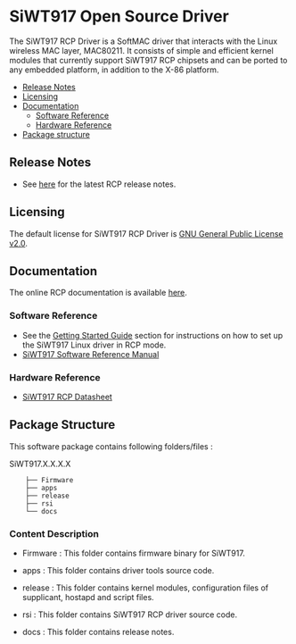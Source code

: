 # SiWT917 Open Source Driver
The SiWT917 RCP Driver is a SoftMAC driver that interacts with the Linux wireless MAC layer, MAC80211. It consists of simple and efficient kernel modules that currently support SiWT917 RCP chipsets and can be ported to any embedded platform, in addition to the X-86 platform.

- [Release Notes](#release-notes)
- [Licensing](#licensing)
- [Documentation](#documentation)
  - [Software Reference](#software-reference)
  - [Hardware Reference](#hardware-reference)
- [Package structure](#Package-structure)



## Release Notes

- See [here](https://github.com/SiliconLabs/si91x-rcp-driver/blob/master/docs/release-notes/index.md) for the latest RCP release notes.

## Licensing

The default license for SiWT917 RCP Driver is [GNU General Public License v2.0](https://github.com/SiliconLabs/si91x-rcp-driver/blob/master/LICENSE).

## Documentation

The online RCP documentation is available [here](https://docs.silabs.com/wifi91xrcp/latest/wifi91xrcp-developing-in-rcp-mode/).

### Software Reference

  - See the [Getting Started Guide](https://docs.silabs.com/wifi91xrcp/latest/wifi91xrcp-getting-started/) section for instructions on how to set up the SiWT917 Linux driver in RCP mode.
  - [SiWT917 Software Reference Manual](https://docs.silabs.com/wifi91xrcp/latest/wifi91xrcp-developers-guide-overview/)

### Hardware Reference

  - [SiWT917 RCP Datasheet](https://www.silabs.com/documents/public/data-sheets/siwt917-rcp-datasheet.pdf)


## Package Structure

This software package contains following folders/files :

SiWT917.X.X.X.X

        ├── Firmware  
        ├── apps   
        ├── release   
        ├── rsi 
        └── docs

### Content Description

 - Firmware : This folder contains firmware binary for SiWT917.

 - apps : This folder contains driver tools source code.

 - release : This folder contains kernel modules, configuration files of
supplicant, hostapd and script files.

 - rsi : This folder contains SiWT917 RCP driver source code.

 - docs : This folder contains release notes.
 
